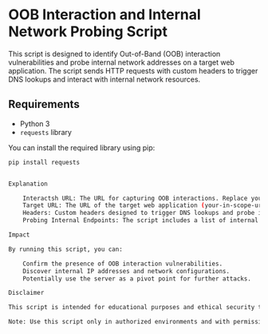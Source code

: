 # OOB Interaction and Internal Network Probing Script

This script is designed to identify Out-of-Band (OOB) interaction vulnerabilities and probe internal network addresses on a target web application. The script sends HTTP requests with custom headers to trigger DNS lookups and interact with internal network resources.

## Requirements

- Python 3
- `requests` library

You can install the required library using pip:

```sh
pip install requests


Explanation

    Interactsh URL: The URL for capturing OOB interactions. Replace your-payload with your actual Interactsh URL.
    Target URL: The URL of the target web application (your-in-scope-url).
    Headers: Custom headers designed to trigger DNS lookups and probe internal network resources.
    Probing Internal Endpoints: The script includes a list of internal endpoints to probe for additional information. The Referer header is set to these internal endpoints in the loop.

Impact

By running this script, you can:

    Confirm the presence of OOB interaction vulnerabilities.
    Discover internal IP addresses and network configurations.
    Potentially use the server as a pivot point for further attacks.

Disclaimer

This script is intended for educational purposes and ethical security testing only. Unauthorized use of this script on systems you do not have explicit permission to test is illegal and unethical. Always obtain proper authorization before conducting any security testing. The author of this script is not responsible for any misuse or damage caused by this script.

Note: Use this script only in authorized environments and with permission to conduct security testing.
